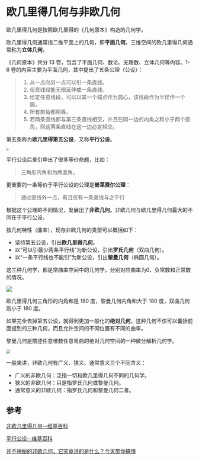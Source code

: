 # 欧几里得几何与非欧几何

欧几里得几何是按照欧几里得的《几何原本》构造的几何学。

欧几里得几何通常指二维平面上的几何，即**平面几何**。三维空间的欧几里得几何通常称为**立体几何**。

《几何原本》共分 13 卷，包含了平面几何、数论、无理数、立体几何等内容。1-6 卷的内容主要为平面几何，其中提出了五条公理（公设）：

>1. 从一点向另一点可以引一条直线。
>2. 任意线段能无限延伸成一条直线。
>3. 给定任意线段，可以以其一个端点作为圆心，该线段作为半径作一个圆。
>4. 所有直角都相等。
>5. 若两条直线都与第三条直线相交，并且在同一边的内角之和小于两个直角，则这两条直线在这一边必定相交。

第五条称为**欧几里得第五公设**，又称**平行公设**。

<img src="http://rt9iekfji.hn-bkt.clouddn.com/e6c9d24egy1h3bdhabkkbj20jg0eldfy.jpg" style="zoom: 45%;" />

平行公设后来引申出了很多等价命题，比如：

> 三角形内角和为两直角。

更重要的一条等价于平行公设的公理是**普莱费尔公理**：

> 通过直线外一点，有且仅有一条直线与之平行

根据这个公理的不同情况，发展出了**非欧几何**。非欧几何与欧几里得几何最大的不同在于平行公设。

按几何特性（曲率），现存非欧几何的类型可以概括如下：

- 坚持第五公设，引出**欧几里得几何**。
- 以“可以引最少两条平行线”为新公设，引出**罗氏几何**（双曲几何）。
- 以“一条平行线也不能引”为新公设，引出**黎曼几何**（椭圆几何）。

这三种几何学，都是常曲率空间中的几何学，分别对应曲率为0、负常数和正常数的情况。

![](http://rt9iekfji.hn-bkt.clouddn.com/e6c9d24egy1h3bbek88o3j20i00b3q3m.jpg)

欧几里得几何三角形的内角和是 180 度，黎曼几何内角和大于 180 度，双曲几何则小于 180 度。

如果完全去掉第五公设，就得到更加一般化的**绝对几何**。这种几何不仅可以囊括前面提到的三种几何，而且允许空间的不同位置有不同的曲率。

黎曼几何是描述任意维数任意弯曲的绝对几何空间的一种微分解析几何学。

<img src="http://rt9iekfji.hn-bkt.clouddn.com/e6c9d24egy1h3bct6kewdj20nw08kjs7.jpg" style="zoom:67%;" />

一般来讲，非欧几何有广义、狭义、通常意义三个不同含义：

- 广义的非欧几何：泛指一切和欧几里得几何不同的几何学。
- 狭义的非欧几何：只是指罗氏几何或黎曼几何。
- 通常意义的非欧几何：指罗氏几何和黎曼几何二者。

## 参考

[非欧几里得几何--维基百科](https://zh.wikipedia.org/wiki/%E9%9D%9E%E6%AC%A7%E5%87%A0%E9%87%8C%E5%BE%97%E5%87%A0%E4%BD%95)

[平行公设--维基百科](https://zh.wikipedia.org/wiki/%E5%B9%B3%E8%A1%8C%E5%85%AC%E8%A8%AD)

[并不神秘的非欧几何，它究竟讲的是什么？今天带你搞懂](https://www.163.com/dy/article/ENP3KI0G053299CD.html)
